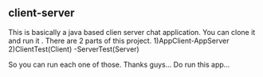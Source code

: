 ## client-server

This is basically a java based clien server chat application. You can clone it and run it . 
There are 2 parts of this project.
1)AppClient-AppServer
2)ClientTest(Client) -ServerTest(Server)

So you can run each one of those.
Thanks guys... Do run this app...

